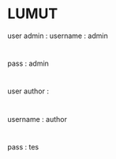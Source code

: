 # LUMUT
user admin :
username : admin
#
pass : admin
#
user author :
#
username : author
#
pass : tes

